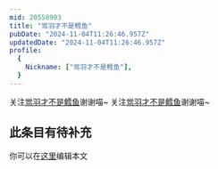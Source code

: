 ```yaml
---
mid: 20558903
title: "鸴羽才不是鳕鱼"
pubDate: "2024-11-04T11:26:46.957Z"
updatedDate: "2024-11-04T11:26:46.957Z"
profile:
  {
    Nickname: ["鸴羽才不是鳕鱼"],
  }
---
```


关注[鸴羽才不是鳕鱼](https://space.bilibili.com/20558903)谢谢喵~ 关注[鸴羽才不是鳕鱼](https://space.bilibili.com/20558903)谢谢喵~

## 此条目有待补充
你可以在[这里](https://github.com/Yuhanawa/VTuber.ICU-Content/edit/master/v/鸴羽才不是鳕鱼/index.md)编辑本文
